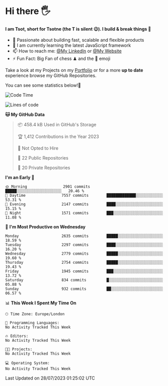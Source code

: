 # Hi there :raised_hand_with_fingers_splayed:
#### I am Tsot, short for Tsotne (the T is silent :wink:). I build & break things :space_invader:
- :telescope: Passionate about building fast, scalable and flexible products
- :seedling: I am currently learning the latest JavaScript framework 
- :mailbox: How to reach me: [@My LinkedIn](https://www.linkedin.com/in/tsotne-gvadzabia/) or [@My Website](https://tsotne.co.uk/contact)
- :zap: Fun Fact: Big Fan of chess ♟ and the 👾 emoji

Take a look at my Projects on my [Portfolio](https://tsotne.co.uk/) or for a more **up to date** experience browse my GitHub Repositories.

You can see some statistics below!:space_invader:
<!--START_SECTION:waka-->
![Code Time](http://img.shields.io/badge/Code%20Time-761%20hrs%202%20mins-blue)

![Lines of code](https://img.shields.io/badge/From%20Hello%20World%20I%27ve%20Written-6.8%20million%20lines%20of%20code-blue)

**🐱 My GitHub Data** 

> 📦 458.4 kB Used in GitHub's Storage 
 > 
> 🏆 1,412 Contributions in the Year 2023
 > 
> 🚫 Not Opted to Hire
 > 
> 📜 22 Public Repositories 
 > 
> 🔑 20 Private Repositories 
 > 
**I'm an Early 🐤** 

```text
🌞 Morning                2901 commits        █████░░░░░░░░░░░░░░░░░░░░   20.46 % 
🌆 Daytime                7557 commits        █████████████░░░░░░░░░░░░   53.31 % 
🌃 Evening                2147 commits        ████░░░░░░░░░░░░░░░░░░░░░   15.15 % 
🌙 Night                  1571 commits        ███░░░░░░░░░░░░░░░░░░░░░░   11.08 % 
```
📅 **I'm Most Productive on Wednesday** 

```text
Monday                   2635 commits        █████░░░░░░░░░░░░░░░░░░░░   18.59 % 
Tuesday                  2297 commits        ████░░░░░░░░░░░░░░░░░░░░░   16.20 % 
Wednesday                2779 commits        █████░░░░░░░░░░░░░░░░░░░░   19.60 % 
Thursday                 2754 commits        █████░░░░░░░░░░░░░░░░░░░░   19.43 % 
Friday                   1945 commits        ███░░░░░░░░░░░░░░░░░░░░░░   13.72 % 
Saturday                 834 commits         █░░░░░░░░░░░░░░░░░░░░░░░░   05.88 % 
Sunday                   932 commits         ██░░░░░░░░░░░░░░░░░░░░░░░   06.57 % 
```


📊 **This Week I Spent My Time On** 

```text
🕑︎ Time Zone: Europe/London

💬 Programming Languages: 
No Activity Tracked This Week

🔥 Editors: 
No Activity Tracked This Week

🐱‍💻 Projects: 
No Activity Tracked This Week

💻 Operating System: 
No Activity Tracked This Week
```


 Last Updated on 28/07/2023 01:25:02 UTC
<!--END_SECTION:waka-->
